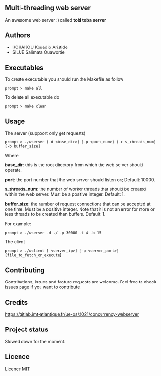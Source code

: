 ## Multi-threading web server 
An awesome web server :) called **tobi toba server**

## Authors
- KOUAKOU Kouadio Aristide
- SILUE Salimata Ouawortie

## Executables
To create executable you should run the Makefile as follow 
```
prompt > make all
```
To delete all executable do

```
prompt > make clean
```

## Usage 
The server (suppoort only get requests)
```
prompt > ./wserver [-d <base_dir>] [-p <port_num>] [-t s_threads_num] [-b buffer_size]
```
Where 

**base_dir**: this is the root directory from which the web server should
operate. 

**port**: the port number that the web server should listen on; Default: 10000.

**s_threads_num**: the number of worker threads that should be created within the web
server. Must be a positive integer. Default: 1.

**buffer_size**: the number of request connections that can be accepted at one
time. Must be a positive integer. Note that it is not an error for more or
less threads to be created than buffers. Default: 1.

For example: 
```
prompt > ./wserver -d ./ -p 30000 -t 4 -b 15
```

The client
```
prompt > ./wclient [ <server_ip>] [-p <server_port>] [file_to_fetch_or_execute]
```

## Contributing 
Contributions, issues and feature requests are welcome.
Feel free to check issues page if you want to contribute.

## Credits 
https://gitlab.imt-atlantique.fr/ue-os/2021/concurrency-webserver

## Project status
Slowed down for the moment.

## Licence
Licence [MIT](https://gitlab.imt-atlantique.fr/k21kouak/tobi-toba-server/-/blob/main/LICENSE)

